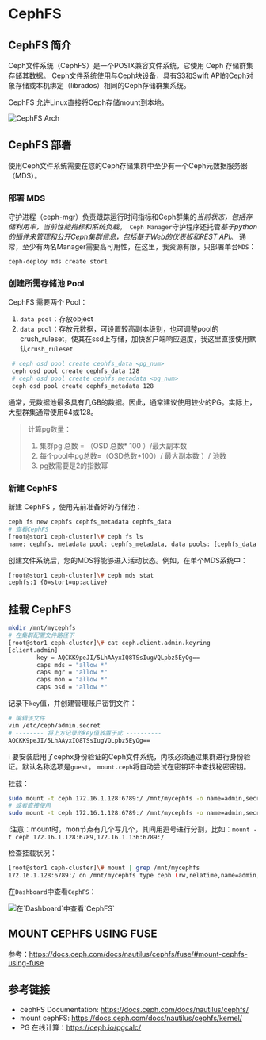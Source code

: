 # CephFS    


## CephFS 简介

Ceph文件系统（CephFS）是一个POSIX兼容文件系统，它使用 Ceph 存储群集存储其数据。 Ceph文件系统使用与Ceph块设备，具有S3和Swift API的Ceph对象存储或本机绑定（librados）相同的Ceph存储群集系统。

CephFS 允许Linux直接将Ceph存储mount到本地。

![](https://docs.ceph.com/docs/nautilus/_images/ditaa-b5a320fc160057a1a7da010b4215489fa66de242.png "CephFS Arch")

## CephFS 部署

使用Ceph文件系统需要在您的Ceph存储集群中至少有一个Ceph元数据服务器（MDS）。

### 部署 MDS

守护进程（ceph-mgr）负责跟踪运行时间指标和Ceph群集的*当前状态，包括存储利用率，当前性能指标和系统负载*。` Ceph Manager`守护程序还托管*基于python的插件来管理和公开Ceph集群信息，包括基于Web的仪表板和REST API*。 通常，至少有两名Manager需要高可用性，在这里，我资源有限，只部署单台`MDS`：

```bash
ceph-deploy mds create stor1
```

### 创建所需存储池 Pool

CephFS 需要两个 Pool：

1. `data pool`：存放object
2. `data pool`：存放元数据，可设置较高副本级别，也可调整pool的crush_ruleset，使其在ssd上存储，加快客户端响应速度，我这里直接使用默认`crush_ruleset`

```bash
 # ceph osd pool create cephfs_data <pg_num>
 ceph osd pool create cephfs_data 128
 # ceph osd pool create cephfs_metadata <pg_num>
 ceph osd pool create cephfs_metadata 128
```

通常，元数据池最多具有几GB的数据。因此，通常建议使用较少的PG。实际上，大型群集通常使用64或128。

> 计算pg数量：
>
> 1. 集群pg 总数 = （OSD 总数* 100 ）/最大副本数
> 2. 每个pool中pg总数=（OSD总数*100）/ 最大副本数 ）/ 池数
> 3. pg数需要是2的指数幂

### 新建 CephFS

新建 CephFS ，使用先前准备好的存储池：

```bash
ceph fs new cephfs cephfs_metadata cephfs_data
# 查看CephFS
[root@stor1 ceph-cluster]\# ceph fs ls
name: cephfs, metadata pool: cephfs_metadata, data pools: [cephfs_data ]
```

创建文件系统后，您的MDS将能够进入活动状态。例如，在单个MDS系统中：

```bash
[root@stor1 ceph-cluster]\# ceph mds stat
cephfs:1 {0=stor1=up:active}
```

## 挂载 CephFS

```bash
mkdir /mnt/mycephfs
# 在集群配置文件路径下
[root@stor1 ceph-cluster]\# cat ceph.client.admin.keyring 
[client.admin]
        key = AQCKK9peJI/5LhAAyxIQ8TSsIugVQLpbz5EyOg==
        caps mds = "allow *"
        caps mgr = "allow *"
        caps mon = "allow *"
        caps osd = "allow *"
```

记录下`key`值，并创建管理账户密钥文件：

```bash
# 编辑该文件
vim /etc/ceph/admin.secret
# -------- 将上方记录的key值放置于此 ----------
AQCKK9peJI/5LhAAyxIQ8TSsIugVQLpbz5EyOg==
```

:information_source: 要安装启用了cephx身份验证的Ceph文件系统，内核必须通过集群进行身份验证。默认名称选项是`guest`。 `mount.ceph`将自动尝试在密钥环中查找秘密密钥。

挂载：

```bash
sudo mount -t ceph 172.16.1.128:6789:/ /mnt/mycephfs -o name=admin,secretfile=/etc/ceph/admin.secret
# 或者直接使用
sudo mount -t ceph 172.16.1.128:6789:/ /mnt/mycephfs -o name=admin,secret=AQCKK9peJI/5LhAAyxIQ8TSsIugVQLpbz5EyOg==
```

:information_source:注意：mount时，mon节点有几个写几个，其间用逗号进行分割，比如：` mount -t ceph 172.16.1.128:6789,172.16.1.136:6789:/ `

检查挂载状况：

```bash
[root@stor1 ceph-cluster]\# mount | grep /mnt/mycephfs
172.16.1.128:6789:/ on /mnt/mycephfs type ceph (rw,relatime,name=admin,secret=<hidden>,acl,wsize=16777216)
```

在`Dashboard`中查看`CephFS`：

![](https://agou-images.oss-cn-qingdao.aliyuncs.com/blog-images/ceph-dashboard/ceph-dashboard-2.png "在`Dashboard`中查看`CephFS`")

## MOUNT CEPHFS USING FUSE

参考：https://docs.ceph.com/docs/nautilus/cephfs/fuse/#mount-cephfs-using-fuse

## 参考链接

* cephFS Documentation: https://docs.ceph.com/docs/nautilus/cephfs/
* mount cephFS: https://docs.ceph.com/docs/nautilus/cephfs/kernel/
* PG 在线计算：https://ceph.io/pgcalc/